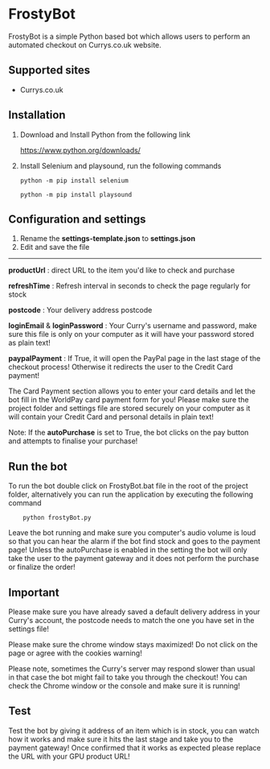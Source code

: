# FrostyBot

FrostyBot is a simple Python based bot which allows users to perform an automated checkout on Currys.co.uk website. 

## Supported sites
- Currys.co.uk

## Installation

1. Download and Install Python from the following link

	https://www.python.org/downloads/

3. Install Selenium and playsound, run the following commands

	```
	python -m pip install selenium
	```
	```
	python -m pip install playsound
	```


## Configuration and settings

1. Rename the **settings-template.json** to **settings.json**
2. Edit and save the file

-----
**productUrl** : direct URL to the item you'd like to check and purchase

**refreshTime** : Refresh interval in seconds to check the page regularly for stock

**postcode** : Your delivery address postcode

**loginEmail** & **loginPassword**  : Your Curry's username and password, make sure this file is only on your computer as it will have your password stored as plain text!

**paypalPayment** : If True, it will open the PayPal page in the last stage of the checkout process! Otherwise it redirects the user to the Credit Card payment!

The Card Payment section allows you to enter your card details and let the bot fill in the WorldPay card payment form for you! Please make sure the project folder and settings file are stored securely on your computer as it will contain your Credit Card and personal details in plain text!

Note: If the **autoPurchase** is set to True, the bot clicks on the pay button and attempts to finalise your purchase!

## Run the bot

To run the bot double click on FrostyBot.bat file in the root of the project folder, alternatively you can run the application by executing the following command
```
	python frostyBot.py
```
Leave the bot running and make sure you computer's audio volume is loud so that you can hear the alarm if the bot find stock and goes to the payment page! Unless the autoPurchase is enabled in the setting the bot will only take the user to the payment gateway and it does not perform the purchase or finalize the order!

## Important 

Please make sure you have already saved a default delivery address in your Curry's account, the postcode needs to match the one you have set in the settings file!

Please make sure the chrome window stays maximized! Do not click on the page or agree with the cookies warning!

Please note, sometimes the Curry's server may respond slower than usual in that case the bot might fail to take you through the checkout! You can check the Chrome window or the console and make sure it is running!

## Test

Test the bot by giving it address of an item which is in stock, you can watch how it works and make sure it hits the last stage and take you to the payment gateway!
Once confirmed that it works as expected please replace the URL with your GPU product URL!






